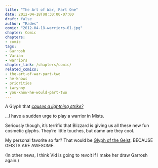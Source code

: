 ```yaml
---
title: "The Art of War, Part One"
date: 2012-04-18T08:30:00-07:00
draft: false
author: "Rades"
comic: "2012-04-18-warriors-01.jpg"
chapter: Comic
chapters:
- comic
tags:
- Garrosh
- Varian
- warriors
chapter_link: /chapters/comic/
related_comics:
- the-art-of-war-part-two
- he-knows
- priorities 
- iwrynny
- you-know-he-would-part-two
---
```


A Glyph that *[causes a lightning strike?](http://mop.wowhead.com/spell=68164)*


…I have a sudden urge to play a warrior in Mists.


Seriously though, it’s terrific that Blizzard is giving us all these new fun cosmetic glyphs. They’re little touches, but damn are they cool.


My personal favorite so far? That would be [Glyph of the Geist](http://mop.wowhead.com/item=43535). BECAUSE GEISTS ARE AWESOME.


(In other news, I think Vid is going to revolt if I make her draw Garrosh again.)

